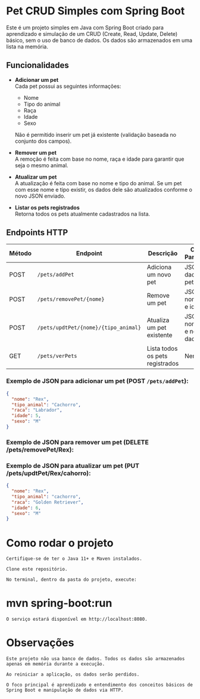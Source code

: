 # Pet CRUD Simples com Spring Boot

Este é um projeto simples em Java com Spring Boot criado para aprendizado e simulação de um CRUD (Create, Read, Update, Delete) básico, sem o uso de banco de dados. Os dados são armazenados em uma lista na memória.

## Funcionalidades

- **Adicionar um pet**  
  Cada pet possui as seguintes informações:  
  - Nome  
  - Tipo do animal  
  - Raça  
  - Idade  
  - Sexo  

  Não é permitido inserir um pet já existente (validação baseada no conjunto dos campos).

- **Remover um pet**  
  A remoção é feita com base no nome, raça e idade para garantir que seja o mesmo animal.

- **Atualizar um pet**  
  A atualização é feita com base no nome e tipo do animal. Se um pet com esse nome e tipo existir, os dados dele são atualizados conforme o novo JSON enviado.

- **Listar os pets registrados**  
  Retorna todos os pets atualmente cadastrados na lista.

## Endpoints HTTP

| Método   | Endpoint                                  | Descrição                       | Corpo / Parâmetros                |
|----------|-------------------------------------------|---------------------------------|-----------------------------------|
| POST     | `/pets/addPet`                            | Adiciona um novo pet            | JSON com dados do pet             |
| POST     | `/pets/removePet/{nome}`                  | Remove um pet                   | JSON com nome, raça e idade       |
| POST     | `/pets/updtPet/{nome}/{tipo_animal}`      | Atualiza um pet existente       | JSON com nome, tipo e novos dados |
| GET      | `/pets/verPets`                           | Lista todos os pets registrados | Nenhum                            |

### Exemplo de JSON para adicionar um pet (POST `/pets/addPet`):

```json
{
  "nome": "Rex",
  "tipo_animal": "Cachorro",
  "raca": "Labrador",
  "idade": 5,
  "sexo": "M"
}
```

### Exemplo de JSON para remover um pet (DELETE /pets/removePet/Rex):

### Exemplo de JSON para atualizar um pet (PUT /pets/updtPet/Rex/cahorro):

```json
{
  "nome": "Rex",
  "tipo_animal": "cachorro",
  "raca": "Golden Retriever",
  "idade": 6,
  "sexo": "M"
}
```

# Como rodar o projeto

    Certifique-se de ter o Java 11+ e Maven instalados.

    Clone este repositório.

    No terminal, dentro da pasta do projeto, execute:

# mvn spring-boot:run

    O serviço estará disponível em http://localhost:8080.

# Observações

    Este projeto não usa banco de dados. Todos os dados são armazenados apenas em memória durante a execução.

    Ao reiniciar a aplicação, os dados serão perdidos.

    O foco principal é aprendizado e entendimento dos conceitos básicos de Spring Boot e manipulação de dados via HTTP.
